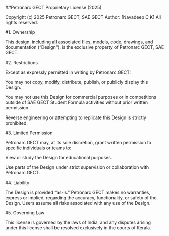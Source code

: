 ##Petronarc GECT Proprietary License (2025)

Copyright (c) 2025 Petronarc GECT, SAE GECT
Author: [Navadeep C K]
All rights reserved.

#1. Ownership

This design, including all associated files, models, code, drawings, and documentation (“Design”), is the exclusive property of Petronarc GECT, SAE GECT.

#2. Restrictions

Except as expressly permitted in writing by Petronarc GECT:

You may not copy, modify, distribute, publish, or publicly display this Design.

You may not use this Design for commercial purposes or in competitions outside of SAE GECT Student Formula activities without prior written permission.

Reverse engineering or attempting to replicate this Design is strictly prohibited.

#3. Limited Permission

Petronarc GECT may, at its sole discretion, grant written permission to specific individuals or teams to:

View or study the Design for educational purposes.

Use parts of the Design under strict supervision or collaboration with Petronarc GECT.

#4. Liability

The Design is provided “as-is.” Petronarc GECT makes no warranties, express or implied, regarding the accuracy, functionality, or safety of the Design. Users assume all risks associated with any use of the Design.

#5. Governing Law

This license is governed by the laws of India, and any disputes arising under this license shall be resolved exclusively in the courts of Kerala.
